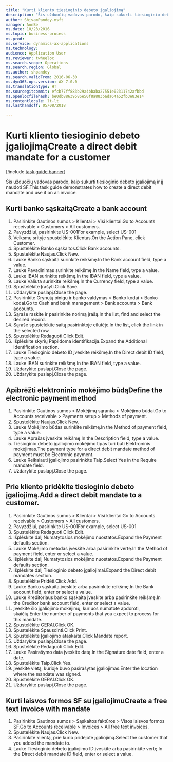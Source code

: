 ```yaml
--- 
title: "Kurti kliento tiesioginio debeto įgaliojimą"
description: "Šis užduočių vadovas parodo, kaip sukurti tiesioginio debeto įgaliojimą ir jį naudoti SF."
author: ShivamPandey-msft
manager: AnnBe
ms.date: 10/23/2016
ms.topic: business-process
ms.prod: 
ms.service: dynamics-ax-applications
ms.technology: 
audience: Application User
ms.reviewer: twheeloc
ms.search.scope: Operations
ms.search.region: Global
ms.author: shpandey
ms.search.validFrom: 2016-06-30
ms.dyn365.ops.version: AX 7.0.0
ms.translationtype: HT
ms.sourcegitcommit: efcb77ff883b29a4bbaba27551e02311742afbbd
ms.openlocfilehash: be0db88639586e50f8a883bada64a52fb3e83e14
ms.contentlocale: lt-lt
ms.lasthandoff: 05/08/2018

---
```

# <a name="create-a-direct-debit-mandate-for-a-customer"></a><span data-ttu-id="25103-103">Kurti kliento tiesioginio debeto įgaliojimą</span><span class="sxs-lookup"><span data-stu-id="25103-103">Create a direct debit mandate for a customer</span></span>

[!include [task guide banner](../../includes/task-guide-banner.md)]

<span data-ttu-id="25103-104">Šis užduočių vadovas parodo, kaip sukurti tiesioginio debeto įgaliojimą ir jį naudoti SF.</span><span class="sxs-lookup"><span data-stu-id="25103-104">This task guide demonstrates how to create a direct debit mandate and use it on an invoice.</span></span>


## <a name="create-a-bank-account"></a><span data-ttu-id="25103-105">Kurti banko sąskaitą</span><span class="sxs-lookup"><span data-stu-id="25103-105">Create a bank account</span></span>
1. <span data-ttu-id="25103-106">Pasirinkite Gautinos sumos > Klientai > Visi klientai.</span><span class="sxs-lookup"><span data-stu-id="25103-106">Go to Accounts receivable > Customers > All customers.</span></span>
2. <span data-ttu-id="25103-107">Pavyzdžiui, pasirinkite US-001</span><span class="sxs-lookup"><span data-stu-id="25103-107">For example, select US-001</span></span>
3. <span data-ttu-id="25103-108">Veiksmų srityje spustelėkite Klientas.</span><span class="sxs-lookup"><span data-stu-id="25103-108">On the Action Pane, click Customer.</span></span>
4. <span data-ttu-id="25103-109">Spustelėkite Banko sąskaitos.</span><span class="sxs-lookup"><span data-stu-id="25103-109">Click Bank accounts.</span></span>
5. <span data-ttu-id="25103-110">Spustelėkite Naujas.</span><span class="sxs-lookup"><span data-stu-id="25103-110">Click New.</span></span>
6. <span data-ttu-id="25103-111">Lauke Banko sąskaita surinkite reikšmę.</span><span class="sxs-lookup"><span data-stu-id="25103-111">In the Bank account field, type a value.</span></span>
7. <span data-ttu-id="25103-112">Lauke Pavadinimas surinkite reikšmę.</span><span class="sxs-lookup"><span data-stu-id="25103-112">In the Name field, type a value.</span></span>
8. <span data-ttu-id="25103-113">Lauke IBAN surinkite reikšmę.</span><span class="sxs-lookup"><span data-stu-id="25103-113">In the IBAN field, type a value.</span></span>
9. <span data-ttu-id="25103-114">Lauke Valiuta surinkite reikšmę.</span><span class="sxs-lookup"><span data-stu-id="25103-114">In the Currency field, type a value.</span></span>
10. <span data-ttu-id="25103-115">Spustelėkite Įrašyti.</span><span class="sxs-lookup"><span data-stu-id="25103-115">Click Save.</span></span>
11. <span data-ttu-id="25103-116">Uždarykite puslapį.</span><span class="sxs-lookup"><span data-stu-id="25103-116">Close the page.</span></span>
12. <span data-ttu-id="25103-117">Pasirinkite Grynųjų pinigų ir banko valdymas > Banko kodai > Banko kodai.</span><span class="sxs-lookup"><span data-stu-id="25103-117">Go to Cash and bank management > Bank accounts > Bank accounts.</span></span>
13. <span data-ttu-id="25103-118">Sąraše raskite ir pasirinkite norimą įrašą.</span><span class="sxs-lookup"><span data-stu-id="25103-118">In the list, find and select the desired record.</span></span>
14. <span data-ttu-id="25103-119">Sąraše spustelėkite saitą pasirinktoje eilutėje.</span><span class="sxs-lookup"><span data-stu-id="25103-119">In the list, click the link in the selected row.</span></span>
15. <span data-ttu-id="25103-120">Spustelėkite Redaguoti.</span><span class="sxs-lookup"><span data-stu-id="25103-120">Click Edit.</span></span>
16. <span data-ttu-id="25103-121">Išplėskite skyrių Papildoma identifikacija.</span><span class="sxs-lookup"><span data-stu-id="25103-121">Expand the Additional identification section.</span></span>
17. <span data-ttu-id="25103-122">Lauke Tiesioginio debeto ID įveskite reikšmę.</span><span class="sxs-lookup"><span data-stu-id="25103-122">In the Direct debit ID field, type a value.</span></span>
18. <span data-ttu-id="25103-123">Lauke IBAN surinkite reikšmę.</span><span class="sxs-lookup"><span data-stu-id="25103-123">In the IBAN field, type a value.</span></span>
19. <span data-ttu-id="25103-124">Uždarykite puslapį.</span><span class="sxs-lookup"><span data-stu-id="25103-124">Close the page.</span></span>
20. <span data-ttu-id="25103-125">Uždarykite puslapį.</span><span class="sxs-lookup"><span data-stu-id="25103-125">Close the page.</span></span>

## <a name="define-the-electronic-payment-method"></a><span data-ttu-id="25103-126">Apibrėžti elektroninio mokėjimo būdą</span><span class="sxs-lookup"><span data-stu-id="25103-126">Define the electronic payment method</span></span>
1. <span data-ttu-id="25103-127">Pasirinkite Gautinos sumos > Mokėjimų sąranka > Mokėjimo būdai.</span><span class="sxs-lookup"><span data-stu-id="25103-127">Go to Accounts receivable > Payments setup > Methods of payment.</span></span>
2. <span data-ttu-id="25103-128">Spustelėkite Naujas.</span><span class="sxs-lookup"><span data-stu-id="25103-128">Click New.</span></span>
3. <span data-ttu-id="25103-129">Lauke Mokėjimo būdas surinkite reikšmę.</span><span class="sxs-lookup"><span data-stu-id="25103-129">In the Method of payment field, type a value.</span></span>
4. <span data-ttu-id="25103-130">Lauke Aprašas įveskite reikšmę.</span><span class="sxs-lookup"><span data-stu-id="25103-130">In the Description field, type a value.</span></span>
5. <span data-ttu-id="25103-131">Tiesioginio debeto įgaliojimo mokėjimo tipas turi būti Elektroninis mokėjimas.</span><span class="sxs-lookup"><span data-stu-id="25103-131">The payment type for a direct debit mandate method of payment must be Electronic payment.</span></span>
6. <span data-ttu-id="25103-132">Lauke Reikalauti įgaliojimo pasirinkite Taip.</span><span class="sxs-lookup"><span data-stu-id="25103-132">Select Yes in the Require mandate field.</span></span>
7. <span data-ttu-id="25103-133">Uždarykite puslapį.</span><span class="sxs-lookup"><span data-stu-id="25103-133">Close the page.</span></span>

## <a name="add-a-direct-debit-mandate-to-a-customer"></a><span data-ttu-id="25103-134">Prie kliento pridėkite tiesioginio debeto įgaliojimą.</span><span class="sxs-lookup"><span data-stu-id="25103-134">Add a direct debit mandate to a customer.</span></span>
1. <span data-ttu-id="25103-135">Pasirinkite Gautinos sumos > Klientai > Visi klientai.</span><span class="sxs-lookup"><span data-stu-id="25103-135">Go to Accounts receivable > Customers > All customers.</span></span>
2. <span data-ttu-id="25103-136">Pavyzdžiui, pasirinkite US-001</span><span class="sxs-lookup"><span data-stu-id="25103-136">For example, select US-001</span></span>
3. <span data-ttu-id="25103-137">Spustelėkite Redaguoti.</span><span class="sxs-lookup"><span data-stu-id="25103-137">Click Edit.</span></span>
4. <span data-ttu-id="25103-138">Išplėskite dalį Numatytosios mokėjimo nuostatos.</span><span class="sxs-lookup"><span data-stu-id="25103-138">Expand the Payment defaults section.</span></span>
5. <span data-ttu-id="25103-139">Lauke Mokėjimo metodas įveskite arba pasirinkite vertę.</span><span class="sxs-lookup"><span data-stu-id="25103-139">In the Method of payment field, enter or select a value.</span></span>
6. <span data-ttu-id="25103-140">Išplėskite dalį Numatytosios mokėjimo nuostatos.</span><span class="sxs-lookup"><span data-stu-id="25103-140">Expand the Payment defaults section.</span></span>
7. <span data-ttu-id="25103-141">Išplėskite dalį Tiesioginio debeto įgaliojimai.</span><span class="sxs-lookup"><span data-stu-id="25103-141">Expand the Direct debit mandates section.</span></span>
8. <span data-ttu-id="25103-142">Spustelėkite Pridėti.</span><span class="sxs-lookup"><span data-stu-id="25103-142">Click Add.</span></span>
9. <span data-ttu-id="25103-143">Lauke Banko sąskaita įveskite arba pasirinkite reikšmę.</span><span class="sxs-lookup"><span data-stu-id="25103-143">In the Bank account field, enter or select a value.</span></span>
10. <span data-ttu-id="25103-144">Lauke Kreditoriaus banko sąskaita įveskite arba pasirinkite reikšmę.</span><span class="sxs-lookup"><span data-stu-id="25103-144">In the Creditor bank account field, enter or select a value.</span></span>
11. <span data-ttu-id="25103-145">Įveskite šio įgaliojimo mokėjimų, kuriuos numatote apdoroti, skaičių.</span><span class="sxs-lookup"><span data-stu-id="25103-145">Enter the number of payments that you expect to process for this mandate.</span></span>
12. <span data-ttu-id="25103-146">Spustelėkite GERAI.</span><span class="sxs-lookup"><span data-stu-id="25103-146">Click OK.</span></span>
13. <span data-ttu-id="25103-147">Spustelėkite Spausdinti.</span><span class="sxs-lookup"><span data-stu-id="25103-147">Click Print.</span></span>
14. <span data-ttu-id="25103-148">Spustelėkite Įgaliojimo ataskaita.</span><span class="sxs-lookup"><span data-stu-id="25103-148">Click Mandate report.</span></span>
15. <span data-ttu-id="25103-149">Uždarykite puslapį.</span><span class="sxs-lookup"><span data-stu-id="25103-149">Close the page.</span></span>
16. <span data-ttu-id="25103-150">Spustelėkite Redaguoti.</span><span class="sxs-lookup"><span data-stu-id="25103-150">Click Edit.</span></span>
17. <span data-ttu-id="25103-151">Lauke Pasirašymo data įveskite datą.</span><span class="sxs-lookup"><span data-stu-id="25103-151">In the Signature date field, enter a date.</span></span>
18. <span data-ttu-id="25103-152">Spustelėkite Taip.</span><span class="sxs-lookup"><span data-stu-id="25103-152">Click Yes.</span></span>
19. <span data-ttu-id="25103-153">Įveskite vietą, kurioje buvo pasirašytas įgaliojimas.</span><span class="sxs-lookup"><span data-stu-id="25103-153">Enter the location where the mandate was signed.</span></span>
20. <span data-ttu-id="25103-154">Spustelėkite GERAI.</span><span class="sxs-lookup"><span data-stu-id="25103-154">Click OK.</span></span>
21. <span data-ttu-id="25103-155">Uždarykite puslapį.</span><span class="sxs-lookup"><span data-stu-id="25103-155">Close the page.</span></span>

## <a name="create-a-free-text-invoice-with-mandate"></a><span data-ttu-id="25103-156">Kurti laisvos formos SF su įgaliojimu</span><span class="sxs-lookup"><span data-stu-id="25103-156">Create a free text invoice with mandate</span></span>
1. <span data-ttu-id="25103-157">Pasirinkite Gautinos sumos > Sąskaitos faktūros > Visos laisvos formos SF.</span><span class="sxs-lookup"><span data-stu-id="25103-157">Go to Accounts receivable > Invoices > All free text invoices.</span></span>
2. <span data-ttu-id="25103-158">Spustelėkite Naujas.</span><span class="sxs-lookup"><span data-stu-id="25103-158">Click New.</span></span>
3. <span data-ttu-id="25103-159">Pasirinkite klientą, prie kurio pridėjote įgaliojimą.</span><span class="sxs-lookup"><span data-stu-id="25103-159">Select the customer that you added the mandate to.</span></span>
4. <span data-ttu-id="25103-160">Lauke Tiesioginio debeto įgaliojimo ID įveskite arba pasirinkite vertę.</span><span class="sxs-lookup"><span data-stu-id="25103-160">In the Direct debit mandate ID field, enter or select a value.</span></span>


